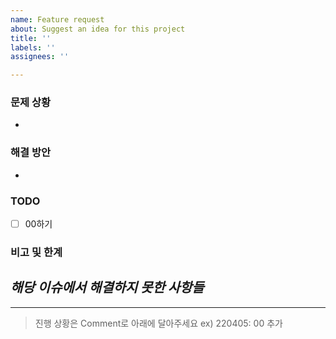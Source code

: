 ```yaml
---
name: Feature request
about: Suggest an idea for this project
title: ''
labels: ''
assignees: ''

---
```


### 문제 상황
- 

### 해결 방안
-
 
### TODO
- [ ] 00하기

### 비고 및 한계
*해당 이슈에서 해결하지 못한 사항들*
- 

---
> 진행 상황은 Comment로 아래에 달아주세요
ex) 220405: 00 추가
